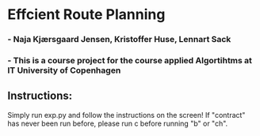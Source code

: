 # Effcient Route Planning
### - Naja Kjærsgaard Jensen, Kristoffer Huse, Lennart Sack
### - This is a course project for the course applied Algortihtms at IT University of Copenhagen

## Instructions:
Simply run exp.py and follow the instructions on the screen!
If "contract" has never been run before, please run c before running "b" or "ch".


